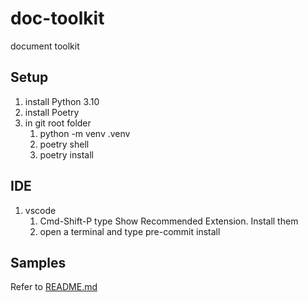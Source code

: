 # doc-toolkit

document toolkit

## Setup

1. install Python 3.10
2. install Poetry
3. in git root folder
   1. python -m venv .venv
   2. poetry shell
   3. poetry install

## IDE

1. vscode
   1. Cmd-Shift-P type Show Recommended Extension. Install them
   2. open a terminal and type pre-commit install

## Samples

Refer to [README.md](./samples/README.md)
